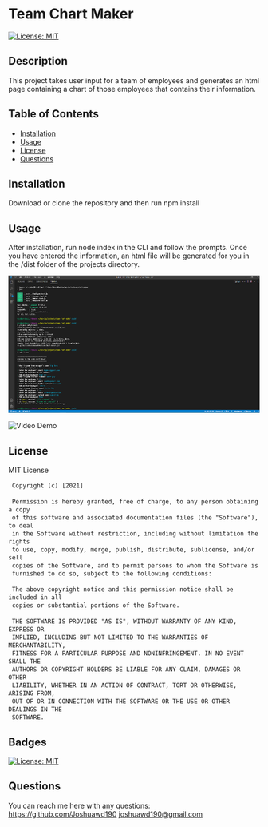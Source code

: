 # Team Chart Maker

[![License: MIT](https://img.shields.io/badge/License-MIT-yellow.svg)](https://opensource.org/licenses/MIT)

## Description

This project takes user input for a team of employees and generates an html page containing a chart of those employees that contains their information.

## Table of Contents

- [Installation](#installation)
- [Usage](#usage)
- [License](#license)
- [Questions](#questions)

## Installation

Download or clone the repository and then run npm install

## Usage

After installation, run node index in the CLI and follow the prompts. Once you have entered the information, an html file will be generated for you in the /dist folder of the projects directory.

![Team Chart Generator in the CLI](assets/images/TCGDemo.png)

![Video Demo](https://drive.google.com/file/d/1L6rAVw3QyYRnO0lrXhBGtJEM0Ag6QD3O/view)

## License

MIT License

     Copyright (c) [2021]

     Permission is hereby granted, free of charge, to any person obtaining a copy
     of this software and associated documentation files (the "Software"), to deal
     in the Software without restriction, including without limitation the rights
     to use, copy, modify, merge, publish, distribute, sublicense, and/or sell
     copies of the Software, and to permit persons to whom the Software is
     furnished to do so, subject to the following conditions:

     The above copyright notice and this permission notice shall be included in all
     copies or substantial portions of the Software.

     THE SOFTWARE IS PROVIDED "AS IS", WITHOUT WARRANTY OF ANY KIND, EXPRESS OR
     IMPLIED, INCLUDING BUT NOT LIMITED TO THE WARRANTIES OF MERCHANTABILITY,
     FITNESS FOR A PARTICULAR PURPOSE AND NONINFRINGEMENT. IN NO EVENT SHALL THE
     AUTHORS OR COPYRIGHT HOLDERS BE LIABLE FOR ANY CLAIM, DAMAGES OR OTHER
     LIABILITY, WHETHER IN AN ACTION OF CONTRACT, TORT OR OTHERWISE, ARISING FROM,
     OUT OF OR IN CONNECTION WITH THE SOFTWARE OR THE USE OR OTHER DEALINGS IN THE
     SOFTWARE.

## Badges

[![License: MIT](https://img.shields.io/badge/License-MIT-yellow.svg)](https://opensource.org/licenses/MIT)

## Questions

You can reach me here with any questions:
https://github.com/Joshuawd190
joshuawd190@gmail.com
